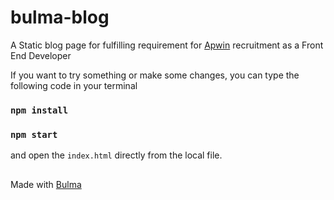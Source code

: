 # bulma-blog

A Static blog page for fulfilling requirement for
[Apwin](https://www.apwin.com/) recruitment as a Front End Developer

If you want to try something or make some changes, you can type the following code in your terminal 

### `npm install`

### `npm start`

and open the `index.html` directly from the local file.

##

Made with [Bulma](https://bulma.io/)
